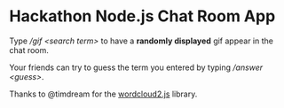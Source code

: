 # Hackathon Node.js Chat Room App

Type */gif \<search term\>* to have a **randomly displayed** gif appear in the chat room.

Your friends can try to guess the term you entered by typing */answer \<guess\>*.

Thanks to @timdream for the [wordcloud2.js](https://github.com/timdream/wordcloud2.js/) library.
